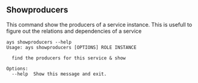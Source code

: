 ## Showproducers

This command show the producers of a service instance. This is usefull to figure out the relations and dependencies of a service

```
ays showproducers --help
Usage: ays showproducers [OPTIONS] ROLE INSTANCE

  find the producers for this service & show

Options:
  --help  Show this message and exit.

```
